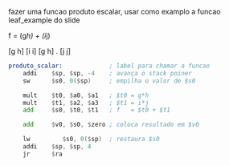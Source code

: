 fazer uma funcao produto escalar, usar como examplo a funcao leaf_example do slide

f = (g*h) + (i*j) 

[g h]   [i i]
[g h] . [j j]

```asm
produto_scalar:             ; label para chamar a funcao
    addi    $sp, $sp, -4    ; avança o stack poiner
    sw      $s0, 0($sp)     ; empilha o valor de $s0

    mult    $t0, $a0, $a1   ; $t0 = g*h
    mult    $t1, $a2, $a3   ; $t1 = i*j
    add     $s0, $t0, $t1   ; f   = $t0 + $t1

    add     $v0, $s0, $zero ; coloca resultado em $v0

    lw         $s0, 0($sp)  ; restaura $s0
    addi    $sp, $sp, 4
    jr      $ra
```